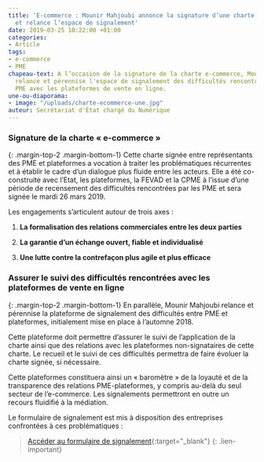 ```yaml
---
title: 'E-commerce : Mounir Mahjoubi annonce la signature d’une charte PME-plateformes
  et relance l’espace de signalement'
date: 2019-03-25 10:22:00 +01:00
categories:
- Article
tags:
- e-commerce
- PME
chapeau-text: A l’occasion de la signature de la charte e-commerce, Mounir Mahjoubi
  relance et pérennise l'espace de signalement des difficultés rencontrées par les
  PME avec les plateformes de vente en ligne.
une-ou-diaporama:
- image: "/uploads/charte-ecommerce-une.jpg"
auteur: Secrétariat d'État chargé du Numérique
---
```


### Signature de la charte « e-commerce »
{: .margin-top-2 .margin-bottom-1} 
Cette charte signée entre représentants des PME et plateformes a vocation à traiter les problématiques récurrentes et à établir le cadre d’un dialogue plus fluide entre les acteurs. Elle a été co-construite avec l’Etat, les plateformes, la FEVAD et la CPME à l’issue d’une période de recensement des difficultés rencontrées par les PME et sera signée le mardi 26 mars 2019.

Les engagements s’articulent autour de trois axes :

1. **La formalisation des relations commerciales entre les deux parties**

2. **La garantie d’un échange ouvert, fiable et individualisé**

3. **Une lutte contre la contrefaçon plus agile et plus efficace**

### Assurer le suivi des difficultés rencontrées avec les plateformes de vente en ligne
{: .margin-top-2 .margin-bottom-1}
En parallèle, Mounir Mahjoubi relance et pérennise la plateforme de signalement des difficultés entre PME et plateformes, initialement mise en place à l’automne 2018.

Cette plateforme doit permettre d’assurer le suivi de l’application de la charte ainsi que des relations avec les plateformes non-signataires de cette charte. Le recueil et le suivi de ces difficultés permettra de faire évoluer la charte signée, si nécessaire.

Cette plateformes constituera ainsi un « baromètre » de la loyauté et de la transparence des relations PME-plateformes, y compris au-delà du seul secteur de l’e-commerce. Les signalements permettront en outre un recours fluidifié à la médiation.

Le formulaire de signalement est mis à disposition des entreprises confrontées à ces problématiques : 
> [Accéder au formulaire de signalement](https://www.demarches-simplifiees.fr/commencer/consultation-plateformes "Accéder au formulaire de signalement - Nouvelle fenêtre"){:target="_blank"}
{: .lien-important}